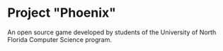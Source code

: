# Project "Phoenix"

An open source game developed by students of the University of North Florida Computer Science program.
